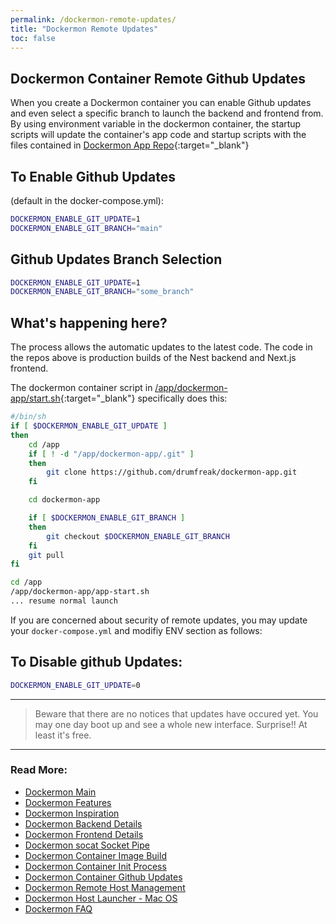 ```yaml
---
permalink: /dockermon-remote-updates/
title: "Dockermon Remote Updates"
toc: false
---
```

## Dockermon Container Remote Github Updates

When you create a Dockermon container you can enable Github updates and even select a specific branch to launch the backend and frontend from.  By using environment variable in the dockermon container, the startup scripts will update the container's app code and startup scripts with the files contained in [Dockermon App Repo](https://github.com/drumfreak/dockermon-app){:target="_blank"}

## To Enable Github Updates 
(default in the docker-compose.yml):

``` bash
DOCKERMON_ENABLE_GIT_UPDATE=1
DOCKERMON_ENABLE_GIT_BRANCH="main"
```

<div class="content-spacer"></div>

## Github Updates Branch Selection 

``` bash
DOCKERMON_ENABLE_GIT_UPDATE=1
DOCKERMON_ENABLE_GIT_BRANCH="some_branch"
```

<div class="content-spacer"></div>

## What's happening here?

The process allows the automatic updates to the latest code. The code in the repos above is production builds of the Nest backend and Next.js frontend.

The dockermon container script in [/app/dockermon-app/start.sh](https://github.com/drumfreak/dockermon-app/blob/main/start.sh){:target="_blank"} specifically does this:

``` bash
#/bin/sh
if [ $DOCKERMON_ENABLE_GIT_UPDATE ]
then
    cd /app
    if [ ! -d "/app/dockermon-app/.git" ]
    then
        git clone https://github.com/drumfreak/dockermon-app.git
    fi

    cd dockermon-app

    if [ $DOCKERMON_ENABLE_GIT_BRANCH ]
    then
        git checkout $DOCKERMON_ENABLE_GIT_BRANCH
    fi
    git pull
fi

cd /app
/app/dockermon-app/app-start.sh
... resume normal launch

```


If you are concerned about security of remote updates, you may update your `docker-compose.yml` and modifiy ENV section as follows:


## To Disable github Updates: 

```bash
DOCKERMON_ENABLE_GIT_UPDATE=0
```

<hr />

> Beware that there are no notices that updates have occured yet. You may one day boot up and see a whole new interface. Surprise!! At least it's free.

<hr />

### Read More:

- [Dockermon Main](/dockermon)
- [Dockermon Features](/dockermon/dockermon-features)
- [Dockermon Inspiration](/dockermon/dockermon-inspiration)
- [Dockermon Backend Details](/dockermon/dockermon-backend)
- [Dockermon Frontend Details](/dockermon/dockermon-frontend)
- [Dockermon socat Socket Pipe](/dockermon/dockermon-socat)
- [Dockermon Container Image Build](/dockermon/dockermon-container-build)
- [Dockermon Container Init Process](/dockermon/dockermon-init)
- [Dockermon Container Github Updates](/dockermon/dockermon-remote-updates)
- [Dockermon Remote Host Management](/dockermon/dockermon-remote-hosts)
- [Dockermon Host Launcher - Mac OS](/dockermon/dockermon-host-launcher)
- [Dockermon FAQ](/dockermon/dockermon-faq)
